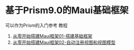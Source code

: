 # 基于Prism9.0的Maui基础框架
可以作为Prism的入门参考
教程
1. [从零开始搭建Maui框架01-搭建基础框架](https://zhuanlan.zhihu.com/p/717003225)
2. [从零开始搭建Maui框架02-自动注册视图和视图模型](https://zhuanlan.zhihu.com/p/717183206)
